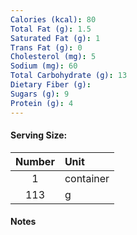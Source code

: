 ```yaml
---
Calories (kcal): 80
Total Fat (g): 1.5
Saturated Fat (g): 1
Trans Fat (g): 0
Cholesterol (mg): 5
Sodium (mg): 60
Total Carbohydrate (g): 13
Dietary Fiber (g):
Sugars (g): 9
Protein (g): 4
---
```

#### Serving Size:

| Number | Unit      |
| :----: | :-------- |
|   1    | container |
|  113   | g         |
#### Notes